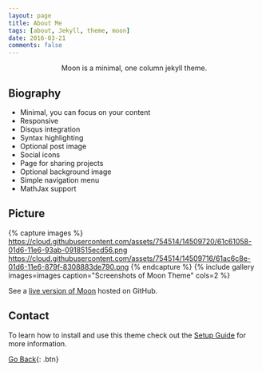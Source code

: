 ```yaml
---
layout: page
title: About Me
tags: [about, Jekyll, theme, moon]
date: 2016-03-21
comments: false
---
```

    
<center>Moon is a minimal, one column jekyll theme.</center>

## Biography
* Minimal, you can focus on your content
* Responsive
* Disqus integration
* Syntax highlighting
* Optional post image
* Social icons
* Page for sharing projects
* Optional background image
* Simple navigation menu
* MathJax support

## Picture

{% capture images %}
    https://cloud.githubusercontent.com/assets/754514/14509720/61c61058-01d6-11e6-93ab-0918515ecd56.png
    https://cloud.githubusercontent.com/assets/754514/14509716/61ac6c8e-01d6-11e6-879f-8308883de790.png
{% endcapture %}
{% include gallery images=images caption="Screenshots of Moon Theme" cols=2 %}

See a [live version of Moon](http://taylantatli.github.io/Moon) hosted on GitHub.

## Contact

To learn how to install and use this theme check out the [Setup Guide](http://taylantatli.me/Moon/moon-theme/) for more information.
      
[Go Back](https://jiaxuanyang520.github.io){: .btn}
